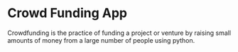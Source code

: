 # Crowd Funding App

Crowdfunding is the practice of funding a project or venture by raising small
amounts of money from a large number of people using python.
